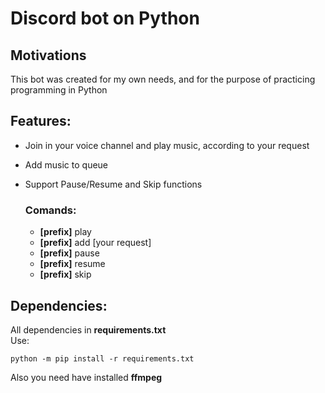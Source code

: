 # Discord bot on Python 

## Motivations

This bot was created for my own needs, 
and for the purpose of practicing programming in Python

## Features:

* Join in your voice channel and play music, according to your request
* Add music to queue
* Support Pause/Resume and Skip functions

  ### Comands:
    * **[prefix]** play
    * **[prefix]** add [your request]
    * **[prefix]** pause
    * **[prefix]** resume
    * **[prefix]** skip

## Dependencies:

All dependencies in **requirements.txt**  
Use: 
```console
python -m pip install -r requirements.txt
```
Also you need have installed **ffmpeg**

